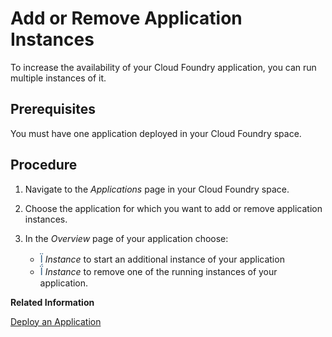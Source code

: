<!-- loio75836f1b68ce439e9c169b05597f97e4 -->

<link rel="stylesheet" type="text/css" href="../css/sap-icons.css"/>

# Add or Remove Application Instances

To increase the availability of your Cloud Foundry application, you can run multiple instances of it.



<a name="loio75836f1b68ce439e9c169b05597f97e4__prereq_rc5_q2d_p3b"/>

## Prerequisites

You must have one application deployed in your Cloud Foundry space.



## Procedure

1.  Navigate to the *Applications* page in your Cloud Foundry space.

2.  Choose the application for which you want to add or remove application instances.

3.  In the *Overview* page of your application choose:

    -   <span style="font-size:16px;"><span style="color:#346187;"><span class="SAP-icons"></span></span></span> *Instance* to start an additional instance of your application
    -   <span style="font-size:16px;"><span style="color:#346187;"><span class="SAP-icons"></span></span></span> *Instance* to remove one of the running instances of your application.


**Related Information**  


[Deploy an Application](Deploy_an_Application_09fdb9b.md "You can use the cockpit to deploy a new application in the Cloud Foundry environment.")

